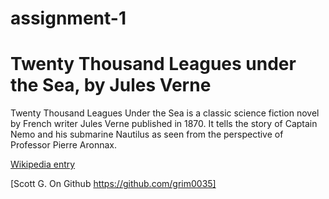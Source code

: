 assignment-1
===========
# Twenty Thousand Leagues under the Sea, by Jules Verne

Twenty Thousand Leagues Under the Sea is a classic science fiction novel by French writer Jules Verne published in 1870. It tells the story of Captain Nemo and his submarine Nautilus as seen from the perspective of Professor Pierre Aronnax.

[Wikipedia entry](http://en.wikipedia.org/wiki/Twenty_Thousand_Leagues_Under_the_Sea)

[Scott G. On Github https://github.com/grim0035]